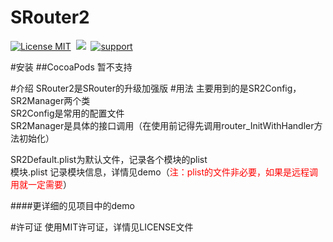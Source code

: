 SRouter2
==============
[![License MIT](https://img.shields.io/badge/license-MIT-green.svg?style=flat)](https://raw.githubusercontent.com/angelcs1990/SRouter/master/LICENSE)&nbsp;
[![](https://img.shields.io/badge/platform-iOS-brightgreen.svg)](http://cocoapods.org/?q=SRouter)&nbsp;
[![support](https://img.shields.io/badge/support-iOS6.0%2B-blue.svg)](https://www.apple.com/nl/ios/)&nbsp;

#安装
##CocoaPods
暂不支持

#介绍
SRouter2是SRouter的升级加强版
#用法
主要用到的是SR2Config，SR2Manager两个类  
SR2Config是常用的配置文件  
SR2Manager是具体的接口调用（在使用前记得先调用router_InitWithHandler方法初始化）  

SR2Default.plist为默认文件，记录各个模块的plist  
模块.plist 记录模块信息，详情见demo（<font color=#ff0000>注：plist的文件非必要，如果是远程调用就一定需要</font>）

####更详细的见项目中的demo 

#许可证
使用MIT许可证，详情见LICENSE文件
